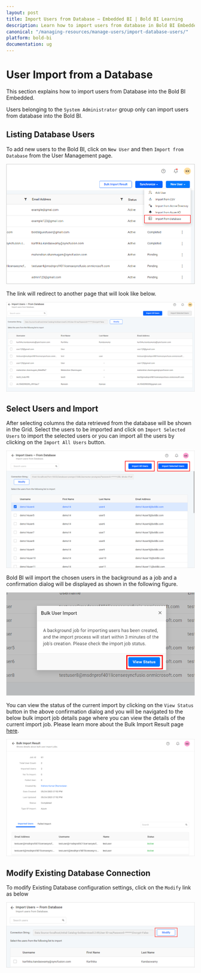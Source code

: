 ```yaml
---
layout: post
title: Import Users from Database – Embedded BI | Bold BI Learning
description: Learn how to import users from database in Bold BI Embedded. Also know how to modify existing database connection.
canonical: "/managing-resources/manage-users/import-database-users/"
platform: bold-bi
documentation: ug
---
```


# User Import from a Database

This section explains how to import users from Database into the Bold BI Embedded.

Users belonging to the `System Administrator` group only can import users from database into the Bold BI.

## Listing Database Users

To add new users to the Bold BI, click on `New User` and then `Import from Database` from the User Management page.

![Add New Users](/static/assets/managing-resources/manage-users/images/add-new-users.png#width=50%)

The link will redirect to another page that will look like below.

![Import Users from Database - Home](/static/assets/managing-resources/manage-users/images/import-users-home.png)


## Select Users and Import

After selecting columns the data retrieved from the database will be shown in the Grid. Select the users to be imported and click on `Import Selected Users` to import the selected users or you can import all the users by clicking on the `Import All Users` button.

![Import Database Users](/static/assets/managing-resources/manage-users/images/import-from-database-users.png)


Bold BI will import the chosen users in the background as a job and a confirmation dialog will be displayed as shown in the following figure.

![Confirmation dialog after import users started](/static/assets/managing-resources/manage-users/images/confirmation-dialogue-on-import-click.png#width=70%)

You can view the status of the current import by clicking on the `View Status` button in the above confirmation dialog and you will be navigated to the below bulk import job details page where you can view the details of the current import job. Please learn more about the Bulk Import Result page [here](/managing-resources/manage-users/bulk-import-result/).

![Bulk user import job details page](/static/assets/managing-resources/manage-users/images/import-job-details-page.png#width=70%)

## Modify Existing Database Connection

To modify Existing Database configuration settings, click on the `Modify` link as below

![Modify Database Configuration](/static/assets/managing-resources/manage-users/images/Modify-Database-settings-Configuration.png)